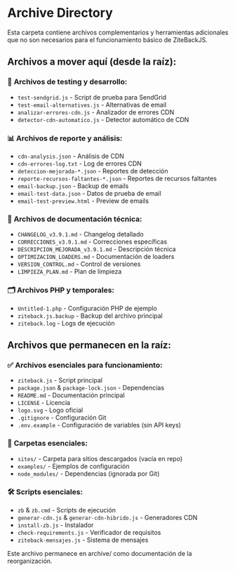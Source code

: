 # Archive Directory

Esta carpeta contiene archivos complementarios y herramientas adicionales que no son necesarios para el funcionamiento básico de ZiteBackJS.

## Archivos a mover aquí (desde la raíz):

### 🧪 **Archivos de testing y desarrollo:**
- `test-sendgrid.js` - Script de prueba para SendGrid
- `test-email-alternatives.js` - Alternativas de email
- `analizar-errores-cdn.js` - Analizador de errores CDN
- `detector-cdn-automatico.js` - Detector automático de CDN

### 📊 **Archivos de reporte y análisis:**
- `cdn-analysis.json` - Análisis de CDN
- `cdn-errores-log.txt` - Log de errores CDN
- `deteccion-mejorada-*.json` - Reportes de detección
- `reporte-recursos-faltantes-*.json` - Reportes de recursos faltantes
- `email-backup.json` - Backup de emails
- `email-test-data.json` - Datos de prueba de email
- `email-test-preview.html` - Preview de emails

### 📝 **Archivos de documentación técnica:**
- `CHANGELOG_v3.9.1.md` - Changelog detallado
- `CORRECCIONES_v3.9.1.md` - Correcciones específicas
- `DESCRIPCION_MEJORADA_v3.9.1.md` - Descripción técnica
- `OPTIMIZACION_LOADERS.md` - Documentación de loaders
- `VERSION_CONTROL.md` - Control de versiones
- `LIMPIEZA_PLAN.md` - Plan de limpieza

### 🗂️ **Archivos PHP y temporales:**
- `Untitled-1.php` - Configuración PHP de ejemplo
- `ziteback.js.backup` - Backup del archivo principal
- `ziteback.log` - Logs de ejecución

## Archivos que permanecen en la raíz:

### ✅ **Archivos esenciales para funcionamiento:**
- `ziteback.js` - Script principal
- `package.json` & `package-lock.json` - Dependencias
- `README.md` - Documentación principal
- `LICENSE` - Licencia
- `logo.svg` - Logo oficial
- `.gitignore` - Configuración Git
- `.env.example` - Configuración de variables (sin API keys)

### 📁 **Carpetas esenciales:**
- `sites/` - Carpeta para sitios descargados (vacía en repo)
- `examples/` - Ejemplos de configuración
- `node_modules/` - Dependencias (ignorada por Git)

### 🛠️ **Scripts esenciales:**
- `zb` & `zb.cmd` - Scripts de ejecución
- `generar-cdn.js` & `generar-cdn-hibrido.js` - Generadores CDN
- `install-zb.js` - Instalador
- `check-requirements.js` - Verificador de requisitos
- `ziteback-mensajes.js` - Sistema de mensajes

Este archivo permanece en archive/ como documentación de la reorganización.